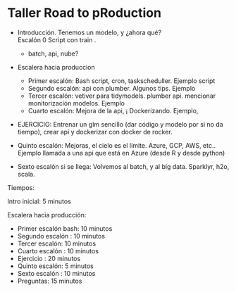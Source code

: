 
# Taller Road to pRoduction

* Introducción. Tenemos un modelo, y ¿ahora qué?  
  Escalón 0 Script con train . 
  - batch, api, nube? 
  
* Escalera hacia produccion 
  - Primer escalón: Bash script, cron, taskscheduller. Ejemplo script 
  - Segundo escalón: api con plumber. Algunos tips. Ejemplo  
  - Tercer escalón: vetiver para tidymodels. plumber api.  mencionar monitorización modelos. Ejemplo
  - Cuarto escalón: Mejora de la api, ¡ Dockerizando. Ejemplo, 
  
*  EJERCICIO: Entrenar un glm sencillo (dar código y modelo por si no da tiempo), crear api y dockerizar con docker de rocker.
  
  - Quinto escalón: Mejoras, el cielo es el límite. Azure, GCP, AWS, etc.. Ejemplo llamada a una api que está en Azure (desde R y desde python)
  
  - Sexto escalón si se llega: Volvemos al batch, y al big data. Sparklyr, h2o, scala. 
  


Tiempos: 

Intro inicial: 5 minutos

Escalera hacia producción:

  - Primer escalón bash: 10 minutos
  - Segundo escalón : 10 minutos
  - Tercer escalón: 10 minutos
  - Cuarto escalón : 10 minutos
  - Ejercicio : 20 minutos
  - Quinto escalón: 5 minutos
  - Sexto escalón : 10 minutos
  - Preguntas: 15 minutos
